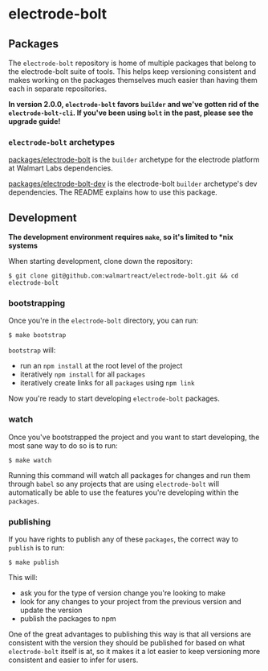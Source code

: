 # electrode-bolt

## Packages

The `electrode-bolt` repository is home of multiple packages that belong to the electrode-bolt suite of tools. This helps keep versioning consistent and makes working on the packages themselves much easier than having them each in separate repositories.

**In version 2.0.0, `electrode-bolt` favors `builder` and we've gotten rid of the `electrode-bolt-cli`. If you've been using `bolt` in the past, please see the upgrade guide!**

### `electrode-bolt` archetypes

[packages/electrode-bolt]() is the `builder` archetype for the electrode platform at Walmart Labs dependencies.

[packages/electrode-bolt-dev]() is the electrode-bolt `builder` archetype's dev dependencies. The README explains how to use this package.

## Development

**The development environment requires `make`, so it's limited to \*nix systems**

When starting development, clone down the repository:

```
$ git clone git@github.com:walmartreact/electrode-bolt.git && cd electrode-bolt
```

### bootstrapping

Once you're in the `electrode-bolt` directory, you can run:

```
$ make bootstrap
```

`bootstrap` will:

- run an `npm install` at the root level of the project
- iteratively `npm install` for all `packages`
- iteratively create links for all `packages` using `npm link`

Now you're ready to start developing `electrode-bolt` packages.

### watch

Once you've bootstrapped the project and you want to start developing, the most sane way to do so is to run:

```
$ make watch
```

Running this command will watch all packages for changes and run them through `babel` so any projects that are using `electrode-bolt` will automatically be able to use the features you're developing within the `packages`.

### publishing

If you have rights to publish any of these `packages`, the correct way to `publish` is to run:

```
$ make publish
```

This will:

- ask you for the type of version change you're looking to make
- look for any changes to your project from the previous version and update the version
- publish the packages to npm

One of the great advantages to publishing this way is that all versions are consistent with the version they should be published for based on what `electrode-bolt` itself is at, so it makes it a lot easier to keep versioning more consistent and easier to infer for users.
